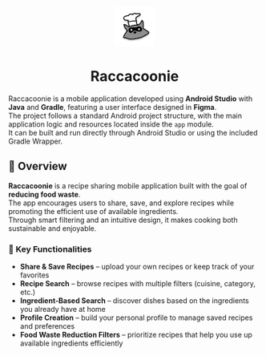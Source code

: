 <div align="center">
  <a href="https://github.com/dmalamati/Raccacoonie">
    <img src="app/src/main/res/drawable/logo_circle_icon.png" alt="Logo" width="80" height="80">
  </a>

  <h1 align="center">Raccacoonie</h1>
</div>

Raccacoonie is a mobile application developed using **Android Studio** with **Java** and **Gradle**, featuring a user interface designed in **Figma**.  
The project follows a standard Android project structure, with the main application logic and resources located inside the `app` module.  
It can be built and run directly through Android Studio or using the included Gradle Wrapper.

## 📌 Overview

**Raccacoonie** is a recipe sharing mobile application built with the goal of **reducing food waste**.  
The app encourages users to share, save, and explore recipes while promoting the efficient use of available ingredients.  
Through smart filtering and an intuitive design, it makes cooking both sustainable and enjoyable.

### 🍴 Key Functionalities
- **Share & Save Recipes** – upload your own recipes or keep track of your favorites  
- **Recipe Search** – browse recipes with multiple filters (cuisine, category, etc.)  
- **Ingredient-Based Search** – discover dishes based on the ingredients you already have at home  
- **Profile Creation** – build your personal profile to manage saved recipes and preferences  
- **Food Waste Reduction Filters** – prioritize recipes that help you use up available ingredients efficiently  
